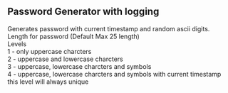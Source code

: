 ## Password Generator with logging

Generates password with current timestamp and random ascii digits.<br>
Length for password (Default Max 25 length)<br>
Levels<br>
1 - only uppercase charcters<br>
2 - uppercase and lowercase charcters<br>
3 - uppercase, lowercase charcters and symbols<br>
4 - uppercase, lowercase charcters and symbols with current timestamp this level will always unique<br>
